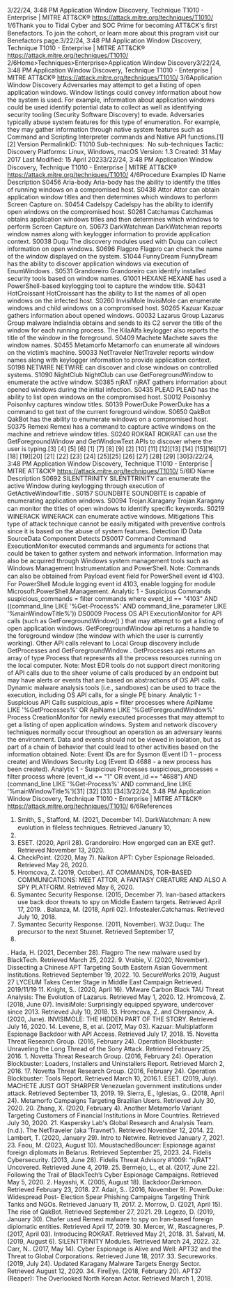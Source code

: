 3/22/24, 3:48 PM Application Window Discovery, Technique T1010 - Enterprise | MITRE ATT&CK®
https://attack.mitre.org/techniques/T1010/ 1/6Thank you to Tidal Cyber and SOC Prime for becoming ATT&CK's ﬁrst Benefactors. To join the cohort, or learn more about this program visit our
Benefactors page.3/22/24, 3:48 PM Application Window Discovery, Technique T1010 - Enterprise | MITRE ATT&CK®
https://attack.mitre.org/techniques/T1010/ 2/6Home>Techniques>Enterprise>Application Window Discovery3/22/24, 3:48 PM Application Window Discovery, Technique T1010 - Enterprise | MITRE ATT&CK®
https://attack.mitre.org/techniques/T1010/ 3/6Application Window Discovery
Adversaries may attempt to get a listing of open application windows. Window listings could convey information about how the system is
used. For example, information about application windows could be used identify potential data to collect as well as identifying security
tooling (Security Software Discovery) to evade.
Adversaries typically abuse system features for this type of enumeration. For example, they may gather information through native system
features such as Command and Scripting Interpreter commands and Native API functions.[1]
[2]
Version PermalinkID: T1010
Sub-techniques:  No sub-techniques
 
Tactic: Discovery
 
Platforms: Linux, Windows, macOS
Version: 1.3
Created: 31 May 2017
Last Modiﬁed: 15 April 20233/22/24, 3:48 PM Application Window Discovery, Technique T1010 - Enterprise | MITRE ATT&CK®
https://attack.mitre.org/techniques/T1010/ 4/6Procedure Examples
ID Name Description
S0456 Aria-body Aria-body has the ability to identify the titles of running windows on a compromised host.
S0438 Attor Attor can obtain application window titles and then determines which windows to perform Screen Capture
on.
S0454 Cadelspy Cadelspy has the ability to identify open windows on the compromised host.
S0261 Catchamas Catchamas obtains application windows titles and then determines which windows to perform Screen
Capture on.
S0673 DarkWatchman DarkWatchman reports window names along with keylogger information to provide application context.
S0038 Duqu The discovery modules used with Duqu can collect information on open windows.
S0696 Flagpro Flagpro can check the name of the window displayed on the system.
S1044 FunnyDream FunnyDream has the ability to discover application windows via execution of EnumWindows .
S0531 Grandoreiro Grandoreiro can identify installed security tools based on window names.
G1001 HEXANE HEXANE has used a PowerShell-based keylogging tool to capture the window title.
S0431 HotCroissant HotCroissant has the ability to list the names of all open windows on the infected host.
S0260 InvisiMole InvisiMole can enumerate windows and child windows on a compromised host.
S0265 Kazuar Kazuar gathers information about opened windows.
G0032 Lazarus Group Lazarus Group malware IndiaIndia obtains and sends to its C2 server the title of the window for each
running process. The KilaAlfa keylogger also reports the title of the window in the foreground.
S0409 Machete Machete saves the window names.
S0455 Metamorfo Metamorfo can enumerate all windows on the victim’s machine.
S0033 NetTraveler NetTraveler reports window names along with keylogger information to provide application context.
S0198 NETWIRE NETWIRE can discover and close windows on controlled systems.
S1090 NightClub NightClub can use GetForegroundWindow to enumerate the active window.
S0385 njRAT njRAT gathers information about opened windows during the initial infection.
S0435 PLEAD PLEAD has the ability to list open windows on the compromised host.
S0012 PoisonIvy PoisonIvy captures window titles.
S0139 PowerDuke PowerDuke has a command to get text of the current foreground window.
S0650 QakBot QakBot has the ability to enumerate windows on a compromised host.
S0375 Remexi Remexi has a command to capture active windows on the machine and retrieve window titles.
S0240 ROKRAT ROKRAT can use the GetForegroundWindow and GetWindowText APIs to discover where the user is
typing.[3]
[4]
[5]
[6]
[1]
[7]
[8]
[9]
[2]
[10]
[11]
[12][13]
[14]
[15][16][17]
[18]
[19][20]
[21]
[22]
[23]
[24]
[25][25]
[26]
[27]
[28]
[29]
[30]3/22/24, 3:48 PM Application Window Discovery, Technique T1010 - Enterprise | MITRE ATT&CK®
https://attack.mitre.org/techniques/T1010/ 5/6ID Name Description
S0692 SILENTTRINITY SILENTTRINITY can enumerate the active Window during keylogging through execution of
GetActiveWindowTitle .
S0157 SOUNDBITE SOUNDBITE is capable of enumerating application windows.
S0094 Trojan.Karagany Trojan.Karagany can monitor the titles of open windows to identify speciﬁc keywords.
S0219 WINERACK WINERACK can enumerate active windows.
Mitigations
This type of attack technique cannot be easily mitigated with preventive controls since it is based on the abuse of system features.
Detection
ID Data SourceData Component Detects
DS0017 Command Command
ExecutionMonitor executed commands and arguments for actions that could be taken to gather system
and network information. Information may also be acquired through Windows system
management tools such as Windows Management Instrumentation and PowerShell.
Note: Commands can also be obtained from Payload event ﬁeld for PowerShell event id 4103.
For PowerShell Module logging event id 4103, enable logging for module
Microsoft.PowerShell.Management.
Analytic 1 - Suspicious Commands
suspicious\_commands = filter commands where event\_id == "4103" AND
((command\_line LIKE '%Get-Process%' AND command\_line\_parameter LIKE
'%mainWindowTitle%'))
DS0009 Process OS API
ExecutionMonitor for API calls (such as GetForegroundWindow() ) that may attempt to get a listing of
open application windows. GetForegroundWindow api returns a handle to the foreground
window (the window with which the user is currently working). Other API calls relevant to
Local Group discovery include GetProcesses and GetForegroundWindow . GetProcesses
api returns an array of type Process that represents all the process resources running on the
local computer.
Note: Most EDR tools do not support direct monitoring of API calls due to the sheer volume of
calls produced by an endpoint but may have alerts or events that are based on abstractions of
OS API calls. Dynamic malware analysis tools (i.e., sandboxes) can be used to trace the
execution, including OS API calls, for a single PE binary.
Analytic 1 - Suspicious API Calls
suspicious\_apis = filter processes where ApiName LIKE '%GetProcesses%' OR
ApiName LIKE '%GetForegroundWindow%'
Process
CreationMonitor for newly executed processes that may attempt to get a listing of open application
windows. System and network discovery techniques normally occur throughout an operation
as an adversary learns the environment. Data and events should not be viewed in isolation,
but as part of a chain of behavior that could lead to other activities based on the information
obtained.
Note: Event IDs are for Sysmon (Event ID 1 - process create) and Windows Security Log (Event
ID 4688 - a new process has been created).
Analytic 1 - Suspicious Processes
suspicious\_processes = filter process where (event\_id == "1" OR event\_id ==
"4688") AND (command\_line LIKE '%Get-Process%' AND command\_line LIKE
'%mainWindowTitle%')[31]
[32]
[33]
[34]3/22/24, 3:48 PM Application Window Discovery, Technique T1010 - Enterprise | MITRE ATT&CK®
https://attack.mitre.org/techniques/T1010/ 6/6References
1. Smith, S., Stafford, M. (2021, December 14). DarkWatchman:
A new evolution in ﬁleless techniques. Retrieved January 10,
2022.
2. ESET. (2020, April 28). Grandoreiro: How engorged can an EXE
get?. Retrieved November 13, 2020.
3. CheckPoint. (2020, May 7). Naikon APT: Cyber Espionage
Reloaded. Retrieved May 26, 2020.
4. Hromcova, Z. (2019, October). AT COMMANDS, TOR-BASED
COMMUNICATIONS: MEET ATTOR, A FANTASY CREATURE
AND ALSO A SPY PLATFORM. Retrieved May 6, 2020.
5. Symantec Security Response. (2015, December 7). Iran-based
attackers use back door threats to spy on Middle Eastern
targets. Retrieved April 17, 2019.
 . Balanza, M. (2018, April 02). Infostealer.Catchamas. Retrieved
July 10, 2018.
7. Symantec Security Response. (2011, November). W32.Duqu:
The precursor to the next Stuxnet. Retrieved September 17,
2015.
 . Hada, H. (2021, December 28). Flagpro The new malware
used by BlackTech. Retrieved March 25, 2022.
9. Vrabie, V. (2020, November). Dissecting a Chinese APT
Targeting South Eastern Asian Government Institutions.
Retrieved September 19, 2022.
10. SecureWorks 2019, August 27 LYCEUM Takes Center Stage in
Middle East Campaign Retrieved. 2019/11/19
11. Knight, S.. (2020, April 16). VMware Carbon Black TAU Threat
Analysis: The Evolution of Lazarus. Retrieved May 1, 2020.
12. Hromcová, Z. (2018, June 07). InvisiMole: Surprisingly
equipped spyware, undercover since 2013. Retrieved July 10,
2018.
13. Hromcova, Z. and Cherpanov, A. (2020, June). INVISIMOLE:
THE HIDDEN PART OF THE STORY. Retrieved July 16, 2020.
14. Levene, B, et al. (2017, May 03). Kazuar: Multiplatform
Espionage Backdoor with API Access. Retrieved July 17, 2018.
15. Novetta Threat Research Group. (2016, February 24).
Operation Blockbuster: Unraveling the Long Thread of the
Sony Attack. Retrieved February 25, 2016.
1 . Novetta Threat Research Group. (2016, February 24).
Operation Blockbuster: Loaders, Installers and Uninstallers
Report. Retrieved March 2, 2016.
17. Novetta Threat Research Group. (2016, February 24).
Operation Blockbuster: Tools Report. Retrieved March 10,
2016.1 . ESET. (2019, July). MACHETE JUST GOT SHARPER
Venezuelan government institutions under attack. Retrieved
September 13, 2019.
19. Sierra, E., Iglesias, G.. (2018, April 24). Metamorfo Campaigns
Targeting Brazilian Users. Retrieved July 30, 2020.
20. Zhang, X. (2020, February 4). Another Metamorfo Variant
Targeting Customers of Financial Institutions in More
Countries. Retrieved July 30, 2020.
21. Kaspersky Lab's Global Research and Analysis Team. (n.d.).
The NetTraveler (aka ‘Travnet’). Retrieved November 12, 2014.
22. Lambert, T. (2020, January 29). Intro to Netwire. Retrieved
January 7, 2021.
23. Faou, M. (2023, August 10). MoustachedBouncer: Espionage
against foreign diplomats in Belarus. Retrieved September 25,
2023.
24. Fidelis Cybersecurity. (2013, June 28). Fidelis Threat Advisory
#1009: "njRAT" Uncovered. Retrieved June 4, 2019.
25. Bermejo, L., et al. (2017, June 22). Following the Trail of
BlackTech’s Cyber Espionage Campaigns. Retrieved May 5,
2020.
2 . Hayashi, K. (2005, August 18). Backdoor.Darkmoon. Retrieved
February 23, 2018.
27. Adair, S.. (2016, November 9). PowerDuke: Widespread Post-
Election Spear Phishing Campaigns Targeting Think Tanks
and NGOs. Retrieved January 11, 2017.
2 . Morrow, D. (2021, April 15). The rise of QakBot. Retrieved
September 27, 2021.
29. Legezo, D. (2019, January 30). Chafer used Remexi malware
to spy on Iran-based foreign diplomatic entities. Retrieved
April 17, 2019.
30. Mercer, W., Rascagneres, P. (2017, April 03). Introducing
ROKRAT. Retrieved May 21, 2018.
31. Salvati, M. (2019, August 6). SILENTTRINITY Modules.
Retrieved March 24, 2022.
32. Carr, N.. (2017, May 14). Cyber Espionage is Alive and Well:
APT32 and the Threat to Global Corporations. Retrieved June
18, 2017.
33. Secureworks. (2019, July 24). Updated Karagany Malware
Targets Energy Sector. Retrieved August 12, 2020.
34. FireEye. (2018, February 20). APT37 (Reaper): The Overlooked
North Korean Actor. Retrieved March 1, 2018.
